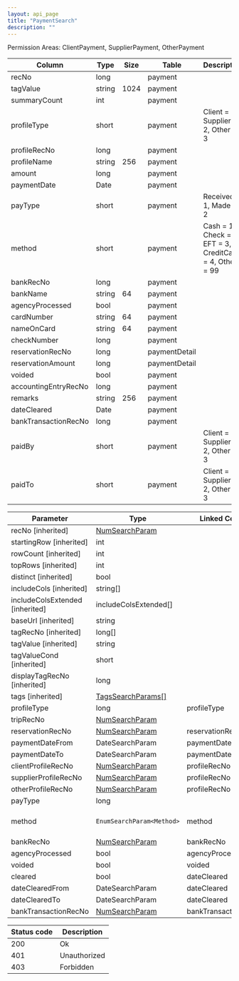```yaml
---
layout: api_page
title: "PaymentSearch"
description: ""
---
```




Permission Areas: ClientPayment, SupplierPayment, OtherPayment

| Column | Type | Size | Table | Description |
| ------ | ---- | ---- | ----- | ----------- |
| recNo | long |  | payment | 
| tagValue | string | 1024 | payment | 
| summaryCount | int |  | payment | 
| profileType | short |  | payment | Client = 1, Supplier = 2, Other = 3
| profileRecNo | long |  | payment | 
| profileName | string | 256 | payment | 
| amount | long |  | payment | 
| paymentDate | Date |  | payment | 
| payType | short |  | payment | Received = 1, Made = 2
| method | short |  | payment | Cash = 1, Check = 2, EFT = 3, CreditCard = 4, Other = 99
| bankRecNo | long |  | payment | 
| bankName | string | 64 | payment | 
| agencyProcessed | bool |  | payment | 
| cardNumber | string | 64 | payment | 
| nameOnCard | string | 64 | payment | 
| checkNumber | long |  | payment | 
| reservationRecNo | long |  | paymentDetail | 
| reservationAmount | long |  | paymentDetail | 
| voided | bool |  | payment | 
| accountingEntryRecNo | long |  | payment | 
| remarks | string | 256 | payment | 
| dateCleared | Date |  | payment | 
| bankTransactionRecNo | long |  | payment | 
| paidBy | short |  | payment | Client = 1, Supplier = 2, Other = 3
| paidTo | short |  | payment | Client = 1, Supplier = 2, Other = 3

| Parameter | Type | Linked Column | Description |
| --------- | ---- | ------------- | ----------- |
| recNo [inherited] | [NumSearchParam](NumSearchParam) |  | 
| startingRow [inherited] | int |  | 
| rowCount [inherited] | int |  | 
| topRows [inherited] | int |  | 
| distinct [inherited] | bool |  | 
| includeCols [inherited] | string[] |  | 
| includeColsExtended [inherited] | includeColsExtended[] |  | 
| baseUrl [inherited] | string |  | 
| tagRecNo [inherited] | long[] |  | 
| tagValue [inherited] | string |  | 
| tagValueCond [inherited] | short |  | See [StringCompare]({{ '/api/StringCompare.html' | relative_url }})
| displayTagRecNo [inherited] | long |  | 
| tags [inherited] | [TagsSearchParams[]](/TagsSearchParams) |  | 
| profileType | long | profileType | 
| tripRecNo | [NumSearchParam](NumSearchParam) |  | 
| reservationRecNo | [NumSearchParam](NumSearchParam) | reservationRecNo | 
| paymentDateFrom | DateSearchParam | paymentDate | 
| paymentDateTo | DateSearchParam | paymentDate | 
| clientProfileRecNo | [NumSearchParam](NumSearchParam) | profileRecNo | 
| supplierProfileRecNo | [NumSearchParam](NumSearchParam) | profileRecNo | 
| otherProfileRecNo | [NumSearchParam](NumSearchParam) | profileRecNo | 
| payType | long |  | 
| method | `EnumSearchParam<Method>` | method | Cash = 1, Check = 2, EFT = 3, CreditCard = 4, Other = 99
| bankRecNo | [NumSearchParam](NumSearchParam) | bankRecNo | 
| agencyProcessed | bool | agencyProcessed | 
| voided | bool | voided | 
| cleared | bool | dateCleared | 
| dateClearedFrom | DateSearchParam | dateCleared | 
| dateClearedTo | DateSearchParam | dateCleared | 
| bankTransactionRecNo | [NumSearchParam](NumSearchParam) | bankTransactionRecNo | 

| Status code | Description |
| ----------- | ----------- |
| 200 | Ok |
| 401 | Unauthorized |
| 403 | Forbidden |


